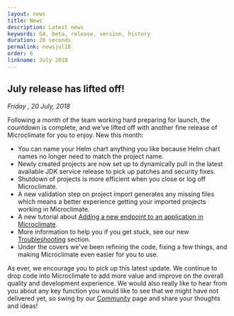 ```yaml
---
layout: news
title: News
description: Latest news
keywords: GA, beta, release, version, history
duration: 20 seconds
permalink: newsjul18
order: 6
linkname: July 2018
---
```


## July release has lifted off!

*Friday , 20 July, 2018*

Following a month of the team working hard preparing for launch, the countdown is complete, and we've lifted off with another fine release of Microclimate for you to enjoy. New this month:

- You can name your Helm chart anything you like because Helm chart names no longer need to match the project name.
- Newly created projects are now set up to dynamically pull in the latest available JDK service release to pick up patches and security fixes.
- Shutdown of projects is more efficient when you close or log off Microclimate.
- A new validation step on project import generates any missing files which means a better experience getting your imported projects working in Microclimate.
- A new tutorial about [Adding a new endpoint to an application in Microclimate](https://microclimate-dev2ops.github.io/addendpoint).
- More information to help you if you get stuck, see our new  [Troubleshooting](./troubleshooting) section.
- Under the covers we've been refining the code, fixing a few things, and making Microclimate even easier for you to use.

As ever, we encourage you to pick up this latest update. We continue to drop code into Microclimate to add more value and improve on the overall quality and development experience. We would also really like to hear from you about any key function you would like to see that we might have not delivered yet, so swing by our [Community](./community) page and share your thoughts and ideas!
